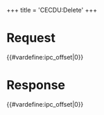 +++
title = 'CECDU:Delete'
+++

# Request

{{#vardefine:ipc_offset\|0}}

# Response

{{#vardefine:ipc_offset\|0}}